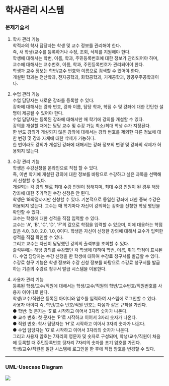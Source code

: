 # 학사관리 시스템

### 문제기술서
1) 학사 관리 기능</br>
 학적과의 학사 담당자는 학생 및 교수 정보를 관리해야 한다.</br> 즉, 새 학생/교수를 등록하거나 수정, 조회, 삭제를 지원해야 한다.</br> 학생에 대해서는 학번, 이름, 학과, 주민등록번호에 대한 정보가 관리되어야 하며, 교수에 대해서는 교수번호, 이름, 학과, 주민등록번호가 관리되어야 한다.</br> 학생과 교수 정보는 학번/교수 번호와 이름으로 검색할 수 있어야 한다.</br> 개설된 학과는 전산학과, 전자공학과, 화학공학과, 기계공학과, 항공우주공학과이다.

2) 수업 관리 기능</br>
 수업 담당자는 새로운 강좌를 등록할 수 있다.</br> 강좌에 대해서는 강좌 번호, 강좌 이름, 담당 학과, 학점 수 및 강좌에 대한 간단한 설명이 제공될 수 있어야 한다.</br> 수업 담당자는 등록된 강좌에 대해서만 매 학기에 강의를 개설할 수 있다.</br> 강의를 개설할 때에는 담당 교수 및 수강 가능 최소/최대 학생 수가 지정된다.</br> 한 번도 강의가 개설되지 않은 강좌에 대해서는 강좌 번호를 제외한 다른 정보에 대한 변경 및 강좌 자체에 대한 삭제가 가능하다.</br> 한 번이라도 강의가 개설된 강좌에 대해서는 강좌 정보의 변경 및 강좌의 삭제가 허용되지 않는다.

3) 수강 관리 기능</br>
 학생은 수강신청을 온라인으로 직접 할 수 있다.</br> 즉, 이번 학기에 개설된 강의에 대한 정보를 바탕으로 수강하고 싶은 과목을 선택해서 신청할 수 있다.</br> 개설되는 각 강의 별로 최대 수강 인원이 정해지며, 최대 수강 인원이 된 경우 해당 강좌에 대한 추가적인 수강 신청은 안 된다.</br> 학생은 18학점까지만 신청할 수 있다. 기본적으로 동일한 강좌에 대한 중복 수강은 허용되지 않는다.
   교수는 매 학기마다 자신이 강의하는 강좌를 신청한 학생 명단을 확인할 수 있다.</br> 교수는 학생에 대한 성적을 직접 입력할 수 있다.</br> 교수는 ‘A', 'B', 'C', 'D', 'F'의 값으로 학점을 입력할 수 있으며, 이에 대응하는 학점 값은 4.0, 3.0, 2.0, 1.0, 0이다.
   학생은 자신이 신청한 강의에 대해서 교수가 입력한 성적을 직접 확인할 수 있다.</br> 그리고 교수는 자신이 담당했던 강의의 출석부를 조회할 수 있다.</br> 출석부에는 해당 강의를 수강했던 각 학생에 대하여 학번, 이름, 취득 학점이 표시된다.
   수업 담당자는 수강 신청을 한 학생에 대하여 수강료 청구서를 발급할 수 있다.</br> 수강료 청구 기능은 학생 정보와 수강 신청 정보를 바탕으로 수강료 청구서를 발급하는 기존의 수강료 청구서 발급 시스템을 이용한다.

4) 사용자 관리 기능</br>
 등록된 학생/교수/직원에 대해서는 학생/교수/직원의 학번/교수번호/직원번호를 사용자 아이디로 한다.</br> 학생/교수/직원은 등록된 아이디와 암호를 입력하여 시스템에 로그인할 수 있다.</br> 사용자 아이디 즉, 학번/교수 번호/직원 번호는 다음과 같은 규칙을 가진다.</br>
● 학번: 첫 문자는 ‘S'로 시작하고 이어서 3자리 숫자가 나온다.</br>
● 교수 번호: 첫 문자는 ‘P'로 시작하고 이어서 3자리 숫자가 나온다.</br>
● 직원 번호: 학사 담당자는 ‘H'로 시작하고 이어서 3자리 숫자가 나온다.</br> 
● 수업 담당자는 ’G'로 시작하고 이어서 3자리의 숫자가 나온다.</br>
그리고 사용자 암호는 7자리의 영문자 및 숫자로 구성되며, 학생/교수/직원이 처음에 등록할 때 주민등록번호 뒷자리 7자리의 숫자를 초기 암호를 가진다.</br> 학생/교수/직원은 일단 시스템에 로그인을 한 후에 직접 암호를 변경할 수 있다.
---
### UML-Usecase Diagram
<img src="https://user-images.githubusercontent.com/81959996/167889309-5b9105f4-339e-4bba-ba86-9458a5e81436.png">
